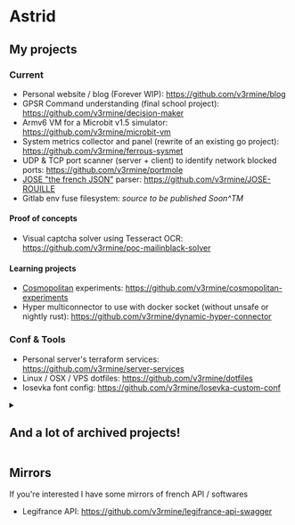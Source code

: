 # Astrid

## My projects

### Current
- Personal website / blog (Forever WIP): https://github.com/v3rmine/blog
- GPSR Command understanding (final school project): https://github.com/v3rmine/decision-maker
- Armv6 VM for a Microbit v1.5 simulator: https://github.com/v3rmine/microbit-vm
- System metrics collector and panel (rewrite of an existing go project): https://github.com/v3rmine/ferrous-sysmet
- UDP & TCP port scanner (server + client) to identify network blocked ports: https://github.com/v3rmine/portmole
- [JOSE "the french JSON"](https://github.com/mathis-chapuis/JOSE) parser: https://github.com/v3rmine/JOSE-ROUILLE
- Gitlab env fuse filesystem: *source to be published Soon^TM*
<!-- - Rust project template: https://github.com/v3rmine/rust-project-template -->

#### Proof of concepts
- Visual captcha solver using Tesseract OCR: https://github.com/v3rmine/poc-mailinblack-solver
<!-- - Rust cross-platform keyboard hook: https://github.com/v3rmine/poc-keyboard-rs -->

#### Learning projects
- [Cosmopolitan](https://github.com/jart/cosmopolitan) experiments: https://github.com/v3rmine/cosmopolitan-experiments
- Hyper multiconnector to use with docker socket (without unsafe or nightly rust): https://github.com/v3rmine/dynamic-hyper-connector
<!-- - Nim X Fuse: https://github.com/v3rmine/nimfuse -->

### Conf & Tools
- Personal server's terraform services: https://github.com/v3rmine/server-services
- Linux / OSX / VPS dotfiles: https://github.com/v3rmine/dotfiles
- Iosevka font config: https://github.com/v3rmine/Iosevka-custom-conf
<!-- - QMK Configs for my keyboard: https://github.com/v3rmine/qmk_firmware -->
<!-- - Declarative setup tool for shellscript usage (conception stage): https://github.com/v3rmine/prr -->

<details>
  <summary><h2>And a lot of archived projects!</h2></summary>

  - Flashcards application: https://github.com/v3rmine/fal.tracto.pl
  - Twitch overlay Niconico style: https://github.com/v3rmine/nico-chat-browser
  - Rust server framework benchmarks: https://github.com/v3rmine/web-bench-wrk
  - CICD Binding for the Github Check API (used in Drone): https://github.com/v3rmine/docker-drone-check-api
  - Docker image with Jupyter (Elm, Intel ASM, Ruby, TS/JS, Rust, Coq, Java, Clojure, Go and Elixir): https://github.com/v3rmine/docker-jupyter-kernels
  - Docker image to check coverage using kcov: https://github.com/v3rmine/docker-cargo-kcov
  - Learning Intel Assembly in Jupyter: https://github.com/v3rmine/jupyter-to-learn-intel-assembly
  - Cross compile Rust for Windows & OSX using Docker on Linux: https://github.com/v3rmine/docker-cargo-cross
  
  #### Forks
  - yotta build tool for embedded, now supported in Nix!: https://github.com/v3rmine/yotta

  #### Proof of concepts
  <!-- - Ebay semi-auto-bid tool: (soon^tm -- shht it never existed) -->
  - Rust parser to be used with WASM / Typescript: https://github.com/v3rmine/poc-js-rust-parser
  - Reverse enginnering of the Shadow Client API: https://github.com/v3rmine/poc-shadow-client-private-api
  - Simple static file server: https://github.com/v3rmine/poc-rust-static-file-server
  - Server that map HEADER field to body response (used for robots.txt in traefik): https://github.com/v3rmine/poc-header-to-body-server
  - Discord COVID status bot using Gouv OpenAPI: https://github.com/v3rmine/poc-covid-bot-gouv
  - WASM plugin system in Rust (*wasmer*, archived because I now use **wasmtime**): https://github.com/v3rmine/wasm-plugins

  #### For school
  - FAC L3 POO: https://github.com/v3rmine/fac.poo-projet-l3
  - Werewolf game on Discord (IUT): https://github.com/v3rmine/baldmanSagen
  - IUT web snake game: https://github.com/v3rmine/TP-SNAKE-GJ-CRS
  - IUT you are the hero game: https://github.com/v3rmine/iut-s4-tpweb-you-are-the-hero
  - IUT Device localisation project using wifi: https://github.com/v3rmine/english-rpi-project
  - IUT W3C Complient without JS web project (marketplace template): https://github.com/v3rmine/iutdoua-web-project-s1
  - STI2D SIN vending machine maintenance application: https://github.com/v3rmine/phoenix3

  #### As a freelancer
  - Public facing API: https://github.com/v3rmine/api-endpoints-nextcloud-drive
  - Drive service account generator: https://github.com/v3rmine/drive-headless-tools
  - RSA pub / priv generator: https://github.com/v3rmine/rsa-key-generator
  - Nextcloud API Binding: https://github.com/v3rmine/nextcloud-api
  - Rclone daemon: https://github.com/v3rmine/rclone-daemon
  - Macros and rust tools: https://github.com/v3rmine/arthur-hugon-tools
  
  #### Confs & Tools
  - navi cheatsheets configs: https://github.com/v3rmine/navi
  - doom emacs conf (I moved to neovim again): https://github.com/v3rmine/doom
  - Old nvim config (~emacs >> nvim, try to change my mind~): https://github.com/v3rmine/nvim-config
  - Packages for oh-my-fish (dropped fish because POSIX): https://github.com/v3rmine/omf-custom-packages
  - RM wraper for OMF: https://github.com/v3rmine/omf-rm-brrrr
  - UFW autocomplete for OMF: https://github.com/v3rmine/omf-ufw
  - VSCode in the browser (coder): https://github.com/v3rmine/code-server-docker
</details>

## Mirrors
If you're interested I have some mirrors of french API / softwares
<!-- - StopCovid App: https://github.com/v3rmine/stopcovid-mirror -->
- Legifrance API: https://github.com/v3rmine/legifrance-api-swagger

<!--
**v3rmine/v3rmine** is a ✨ _special_ ✨ repository because its `README.md` (this file) appears on your GitHub profile.

Here are some ideas to get you started:

- 🔭 I’m currently working on ...
- 🌱 I’m currently learning ...
- 👯 I’m looking to collaborate on ...
- 🤔 I’m looking for help with ...
- 💬 Ask me about ...
- 📫 How to reach me: ...
- 😄 Pronouns: ...
- ⚡ Fun fact: ...
-->
